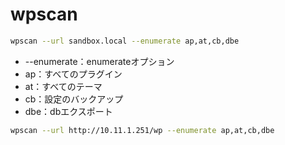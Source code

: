 # wpscan

```bash
wpscan --url sandbox.local --enumerate ap,at,cb,dbe
```

* --enumerate：enumerateオプション
* ap：すべてのプラグイン
* at：すべてのテーマ
* cb：設定のバックアップ
* dbe：dbエクスポート

```bash
wpscan --url http://10.11.1.251/wp --enumerate ap,at,cb,dbe
```

